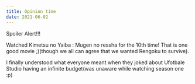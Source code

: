 ```yaml
---
title: Opinion time
date: 2021-06-02
---
```

<p styyle="color:red;"> Spoiler Alert!!!</p>
Watched Kimetsu no Yaiba : Mugen no ressha for the 10th time! That is one good movie ;)(though we all can agree that we wanted Rengoku to survive).

I finally understood what everyone meant when they joked about Ufotbale Studio having an infinite budget(was unaware while watching season one :p)
